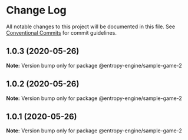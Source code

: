 # Change Log

All notable changes to this project will be documented in this file.
See [Conventional Commits](https://conventionalcommits.org) for commit guidelines.

## 1.0.3 (2020-05-26)

**Note:** Version bump only for package @entropy-engine/sample-game-2





## 1.0.2 (2020-05-26)

**Note:** Version bump only for package @entropy-engine/sample-game-2





## 1.0.1 (2020-05-26)

**Note:** Version bump only for package @entropy-engine/sample-game-2
